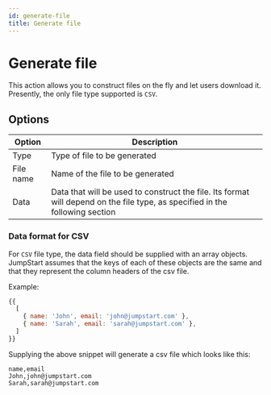 ```yaml
---
id: generate-file
title: Generate file
---
```


# Generate file

This action allows you to construct files on the fly and let users download it.
Presently, the only file type supported is `CSV`.

## Options

| Option | Description |
|--------|-------------|
| Type   | Type of file to be generated |
| File name | Name of the file to be generated |
| Data | Data that will be used to construct the file. Its format will depend on the file type, as specified in the following section |

### Data format for CSV

For `CSV` file type, the data field should be supplied with an array objects. JumpStart assumes that the keys of each of
these objects are the same and that they represent the column headers of the csv file.

Example:

```javascript
{{
  [
    { name: 'John', email: 'john@jumpstart.com' },
    { name: 'Sarah', email: 'sarah@jumpstart.com' },
  ]
}}
```

Supplying the above snippet will generate a csv file which looks like this:

```csv
name,email
John,john@jumpstart.com
Sarah,sarah@jumpstart.com
```